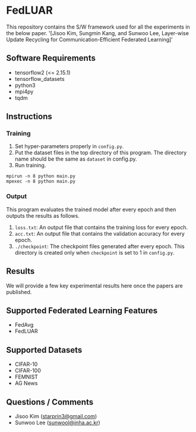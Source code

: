 
# FedLUAR
This repository contains the S/W framework used for all the experiments in the below paper.
'[Jisoo Kim, Sungmin Kang, and Sunwoo Lee, Layer-wise Update Recycling for Communication-Efficient Federated Learning]'

## Software Requirements
 * tensorflow2 (<= 2.15.1)
 * tensorflow_datasets
 * python3
 * mpi4py
 * tqdm

## Instructions
### Training
 1. Set hyper-parameters properly in `config.py`.
 2. Put the dataset files in the top directory of this program. The directory name should be the same as `dataset` in config.py.
 3. Run training.
```
mpirun -n 8 python main.py
mpexec -n 8 python main.py
```
### Output
This program evaluates the trained model after every epoch and then outputs the results as follows.
 1. `loss.txt`: An output file that contains the training loss for every epoch.
 2. `acc.txt`: An output file that contains the validation accuracy for every epoch.
 3. `./checkpoint`: The checkpoint files generated after every epoch. This directory is created only when `checkpoint` is set to 1 in `config.py`.

## Results
We will provide a few key experimental results here once the papers are published.

## Supported Federated Learning Features
 * FedAvg
 * FedLUAR

## Supported Datasets
 * CIFAR-10
 * CIFAR-100
 * FEMNIST
 * AG News

## Questions / Comments
 * Jisoo Kim (starprin3@gmail.com)
 * Sunwoo Lee (sunwool@inha.ac.kr)
